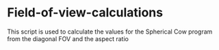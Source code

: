 # Field-of-view-calculations
This script is used to calculate the values for the Spherical Cow program from the diagonal FOV and the aspect ratio
